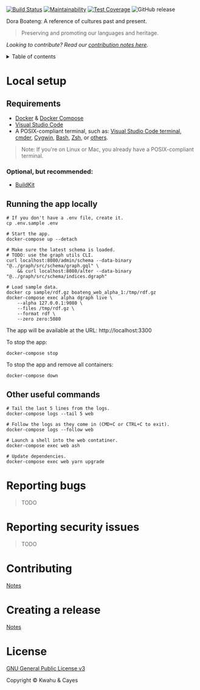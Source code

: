 [![Build Status](https://travis-ci.com/kwcay/boateng-web.svg?branch=stable)](https://travis-ci.com/kwcay/boateng-web)
[![Maintainability](https://img.shields.io/codeclimate/maintainability-percentage/kwcay/boateng-web)](https://codeclimate.com/github/kwcay/boateng-web/maintainability)
[![Test Coverage](https://api.codeclimate.com/v1/badges/5b07645aa53a13f4aa9e/test_coverage)](https://codeclimate.com/github/kwcay/boateng-web/test_coverage)
![GitHub release](https://img.shields.io/github/v/release/kwcay/boateng-web)

Dora Boateng: A reference of cultures past and present.

>Preserving and promoting our languages and heritage.

_Looking to contribute? Read our [contribution notes here](https://github.com/kwcay/boateng-web/blob/stable/docs/contributing.md)._

<details>
    <summary>Table of contents</summary>

- [Local setup](#local-setup)
    - [Requirements](#requirements)
    - [Running the app locally](#running-the-app-locally)
    - [Importing sample data](#importing-sample-data)
    - [Other useful commands](#other-useful-commands)
- [Reporting Bugs](#reporting-bugs)
- [Reporting Security Issues](#reporting-security-issues)
- [Contributing](https://github.com/kwcay/boateng-web/blob/stable/docs/contributing.md)
- [Creating a release](https://github.com/kwcay/boateng-web/blob/stable/docs/releasing.md)
- [License](#license)
</details>

# Local setup

## Requirements

- [Docker](https://www.docker.com) & [Docker Compose](https://docs.docker.com/compose/install)
- [Visual Studio Code](https://code.visualstudio.com)
- A POSIX-compliant terminal, such as: [Visual Studio Code terminal](https://code.visualstudio.com/docs/editor/integrated-terminal), [cmder](https://cmder.net), [Cygwin](https://www.cygwin.com), [Bash](https://www.gnu.org/software/bash), [Zsh](https://www.zsh.org), or [others](https://alternativeto.net/software/zsh).

>Note: If you're on Linux or Mac, you already have a POSIX-compliant terminal.

### Optional, but recommended:

- [BuildKit](https://docs.docker.com/develop/develop-images/build_enhancements)

## Running the app locally

```shell
# If you don't have a .env file, create it.
cp .env.sample .env

# Start the app.
docker-compose up --detach

# Make sure the latest schema is loaded.
# TODO: use the graph utils CLI.
curl localhost:8080/admin/schema --data-binary "@../graph/src/schema/graph.gql" \
    && curl localhost:8080/alter --data-binary "@../graph/src/schema/indices.dgraph"

# Load sample data.
docker cp sample/rdf.gz boateng_web_alpha_1:/tmp/rdf.gz
docker-compose exec alpha dgraph live \
    --alpha 127.0.0.1:9080 \
    --files /tmp/rdf.gz \
    --format rdf \
    --zero zero:5080
```

The app will be available at the URL: http://localhost:3300

To stop the app:

```shell
docker-compose stop
```

To stop the app and remove all containers:

```shell
docker-compose down
```

## Other useful commands

```shell
# Tail the last 5 lines from the logs.
docker-compose logs --tail 5 web

# Follow the logs as they come in (CMD+C or CTRL+C to exit).
docker-compose logs --follow web

# Launch a shell into the web contatiner.
docker-compose exec web ash

# Update dependencies.
docker-compose exec web yarn upgrade
```

# Reporting bugs

>TODO

# Reporting security issues

>TODO

# Contributing

[Notes](https://github.com/kwcay/boateng-web/blob/stable/docs/contributing.md)

# Creating a release

[Notes](https://github.com/kwcay/boateng-web/blob/stable/docs/releasing.md)

# License

[GNU General Public License v3](https://github.com/kwcay/boateng-web/blob/stable/LICENSE)

Copyright © Kwahu & Cayes
